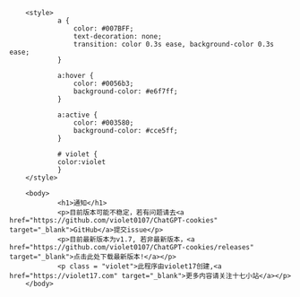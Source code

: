         <style>
                a {
                    color: #007BFF;
                    text-decoration: none;
                    transition: color 0.3s ease, background-color 0.3s ease;
                }
                
                a:hover {
                    color: #0056b3;
                    background-color: #e6f7ff;
                }
                
                a:active {
                    color: #003580;
                    background-color: #cce5ff;
                }
                
                # violet {
                color:violet
                }
        </style>
    
        <body>
                <h1>通知</h1>
                <p>目前版本可能不稳定，若有问题请去<a href="https://github.com/violet0107/ChatGPT-cookies" target="_blank">GitHub</a>提交issue</p>
                <p>目前最新版本为v1.7, 若非最新版本，<a href="https://github.com/violet0107/ChatGPT-cookies/releases" target="_blank">点击此处下载最新版本!</a></p>
    			<p class = "violet">此程序由violet17创建,<a href="https://violet17.com" target="_blank">更多内容请关注十七小站</a></p>
        </body>

